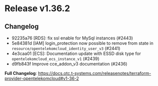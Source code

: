 # Release v1.36.2
## Changelog
* 92235a76 [RDS]: fix ssl enable for MySql instances (#2443)
* 5e84381d [IAM] login_protection now possible to remove from state in `resource/opentelekomcloud_identity_user_v3` (#2441)
* 4e3caa01 [ECS]: Documentation update with ESSD disk type for `opentelekomcloud_ecs_instance_v1` (#2439)
* d9fb843f Improve cce_addon_v3 documentation (#2436)

**Full Changelog**: https://docs.otc.t-systems.com/releasenotes/terraform-provider-opentelekomcloud#v1-36-2

